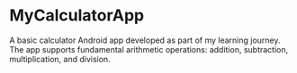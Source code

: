 # MyCalculatorApp
A basic calculator Android app developed as part of my learning journey.   The app supports fundamental arithmetic operations: addition, subtraction, multiplication, and division.  
